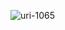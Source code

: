 ![uri-1065](https://user-images.githubusercontent.com/62181222/99329974-99367880-28a9-11eb-99c9-164f3cee0ff3.png)

